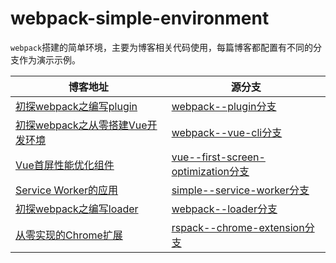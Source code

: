 # webpack-simple-environment
`webpack`搭建的简单环境，主要为博客相关代码使用，每篇博客都配置有不同的分支作为演示示例。

| 博客地址 | 源分支 |
| --- | --- |
| [初探webpack之编写plugin](https://blog.touchczy.top/#/Plugin/初探webpack之编写plugin) | [webpack--plugin分支](https://github.com/WindrunnerMax/webpack-simple-environment/tree/webpack--plugin) |
| [初探webpack之从零搭建Vue开发环境](https://blog.touchczy.top/#/Plugin/初探webpack之搭建Vue开发环境) | [webpack--vue-cli分支](https://github.com/WindrunnerMax/webpack-simple-environment/tree/webpack--vue-cli) |
| [Vue首屏性能优化组件](https://blog.touchczy.top/#/Vue/Vue首屏性能优化组件) | [vue--first-screen-optimization分支](https://github.com/WindrunnerMax/webpack-simple-environment/tree/vue--first-screen-optimization) |
| [Service Worker的应用](https://blog.touchczy.top/#/HTML/Service%20Worker的应用) | [simple--service-worker分支](https://github.com/WindrunnerMax/webpack-simple-environment/tree/simple--service-worker) |
| [初探webpack之编写loader](https://blog.touchczy.top/#/Plugin/初探webpack之编写loader) | [webpack--loader分支](https://github.com/WindrunnerMax/webpack-simple-environment/tree/webpack--loader) |
| [从零实现的Chrome扩展](https://blog.touchczy.top/#/Plugin/从零实现的Chrome扩展) | [rspack--chrome-extension分支](https://github.com/WindrunnerMax/webpack-simple-environment/tree/rspack--chrome-extension) |

